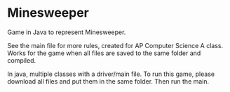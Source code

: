 # Minesweeper
Game in Java to represent Minesweeper.

See the main file for more rules, created for AP Computer Science A class.
Works for the game when all files are saved to the same folder and compiled.

In java, multiple classes with a driver/main file.
To run this game, please download all files and put them in the same folder. Then run the main.


